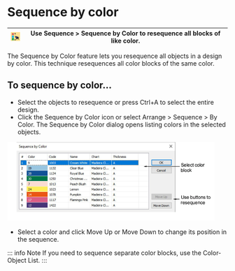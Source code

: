 # Sequence by color

| ![SequenceByColor.png](assets/SequenceByColor.png) | Use Sequence > Sequence by Color to resequence all blocks of like color. |
| -------------------------------------------------- | ------------------------------------------------------------------------ |

The Sequence by Color feature lets you resequence all objects in a design by color. This technique resequences all color blocks of the same color.

## To sequence by color...

- Select the objects to resequence or press Ctrl+A to select the entire design.
- Click the Sequence by Color icon or select Arrange > Sequence > By Color. The Sequence by Color dialog opens listing colors in the selected objects.

![SequenceByColor00066.png](assets/SequenceByColor00066.png)

- Select a color and click Move Up or Move Down to change its position in the sequence.

::: info Note
If you need to sequence separate color blocks, use the Color-Object List.
:::
